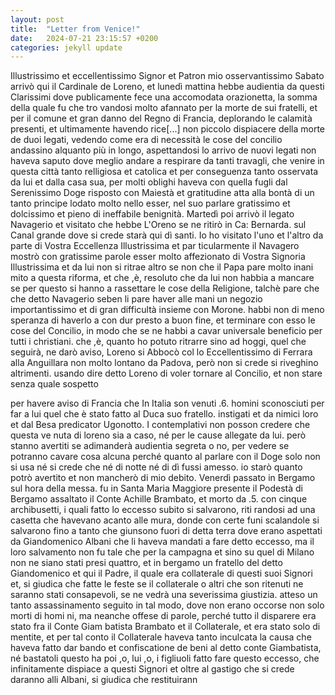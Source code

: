 ```yaml
---
layout: post
title:  "Letter from Venice!"
date:   2024-07-21 23:15:57 +0200
categories: jekyll update
---
```

Illustrissimo et eccellentissimo Signor et Patron mio osservantissimo
Sabato arrivò qui il Cardinale de Loreno, et lunedì mattina hebbe audientia da questi Clarissimi
dove publicamente fece una accomodata orazionetta, la somma della quale fu che tro
vandosi molto afannato per la morte de sui fratelli, et per il comune et gran danno del
Regno di Francia, deplorando le calamità presenti, et ultimamente havendo rice[...]
non piccolo dispiacere della morte de duoi legati, vedendo come era di necessità
le cose del concilio andassino alquanto più in longo, aspettandosi lo arrivo de nuovi legati
non haveva saputo dove meglio andare a respirare da tanti travagli, che venire in
questa città tanto relligiosa et catolica et per conseguenza tanto osservata da lui et
dalla casa sua, per molti oblighi haveva con quella fugli dal Serenissimo Doge
risposto con Maiestà et gratitudine atta alla bontà di un tanto principe lodato
molto nello esser, nel suo parlare gratissimo et dolcissimo et pieno di ineffabile
benignità. Martedì poi arrivò il legato Navagerio et visitato che hebbe
L'Oreno se ne ritirò in Ca: Bernarda. sul Canal grande dove si crede starà
qui dì santi. Io ho visitato l'uno et l'altro da parte di Vostra Eccellenza Illustrissima et par
ticularmente il Navagero mostrò con gratissime parole esser molto affezionato
di Vostra Signoria Illustrissima et da lui non si ritrae altro se non che il Papa pare molto inani
mito a questa riforma, et che ,è, resoluto che da lui non habbia a mancare se per
questo si hanno a rassettare le cose della Religione, talchè pare che che detto
Navagerio seben li pare haver alle mani un negozio importantissimo et di
gran difficultà insieme con Morone. habbi non di meno speranza di haverlo a con
dur presto a buon fine, et terminare con esso le cose del Concilio, in modo che
se ne habbi a cavar universale beneficio per tutti i christiani. che ,è, quanto
ho potuto ritrarre sino ad hoggi, quel che seguirà, ne darò aviso,
Loreno si Abbocò col lo Eccellentissimo di Ferrara alla Anguillara non molto
lontano da Padova, però non si crede si riveghino altrimenti. usando dire detto
Loreno di voler tornare al Concilio, et non stare senza quale sospetto

per havere aviso di Francia che In Italia son venuti .6. homini sconosciuti per
far a lui quel che è stato fatto al Duca suo fratello. instigati et da nimici loro et
dal Besa predicator Ugonotto. I contemplativi non posson credere che questa ve
nuta di loreno sia a caso, né per le cause allegate da lui. però stanno avertiti
se adimanderà audientia segreta o no, per vedere se potranno cavare cosa
alcuna perché quanto al parlare con il Doge solo non si usa né si crede che
né di notte né di dì fussi amesso. io starò quanto potrò avertito et non
mancherò di mio debito.
Venerdì passato in Bergamo sul hora della messa. fu in Santa Maria Maggiore
presente il Podestà di Bergamo assaltato il Conte Achille Brambato, et morto
da .5. con cinque archibusetti, i quali fatto lo eccesso subito si salvarono, riti
randosi ad una casetta che havevano acanto alle mura, donde con certe funi
scalandole si salvarono fino a tanto che giunsono fuori di detta terra dove
erano aspettati da Giandomenico Albani che li haveva mandati a fare detto
eccesso, ma il loro salvamento non fu tale che per la campagna et sino su quel
di Milano non ne siano stati presi quattro, et in bergamo un fratello del detto
Giandomenico et qui il Padre, il quale era collaterale di questi suoi Signori
et, si giudica che fatte le feste se il collaterale o altri che son ritenuti ne
saranno stati consapevoli, se ne vedrà una severissima giustizia. atteso un tanto
assassinamento seguito in tal modo, dove non erano occorse non solo morti di homi
ni, ma neanche offese di parole, perché tutto il disparere era stato fra il Conte Giam
batista Brambato et il Collaterale, et era stato solo di mentite, et per tal conto il
Collaterale haveva tanto inculcata la causa che haveva fatto dar bando
et confiscatione de beni al detto conte Giambatista, né bastatoli questo ha
poi ,o, lui ,o, i figliuoli fatto fare questo eccesso, che infinitamente dispiace
a questi Signori et oltre al gastigo che si crede daranno alli Albani, si giudica che restituirann